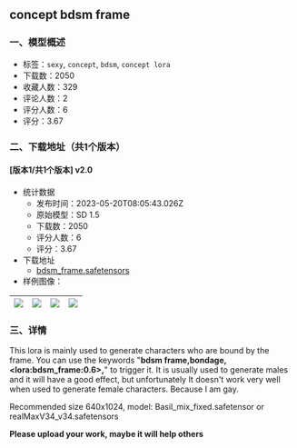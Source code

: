 ## concept bdsm frame
### 一、模型概述

- 标签：`sexy`, `concept`, `bdsm`, `concept lora`
- 下载数：2050
- 收藏人数：329
- 评论人数：2
- 评分人数：6
- 评分：3.67

### 二、下载地址（共1个版本）

#### [版本1/共1个版本] v2.0

- 统计数据
  - 发布时间：2023-05-20T08:05:43.026Z
  - 原始模型：SD 1.5
  - 下载数：2050
  - 评分人数：6
  - 评分：3.67
- 下载地址
  - [bdsm_frame.safetensors](https://civitai.com/api/download/models/74979)
- 样例图像：

| <img src="https://image.civitai.com/xG1nkqKTMzGDvpLrqFT7WA/74c62957-db4f-46ea-bdc7-0bc0a3553ea7/width=450/846979.jpeg" /> | <img src="https://image.civitai.com/xG1nkqKTMzGDvpLrqFT7WA/7bb0e851-208e-4c14-90af-5b5f9d4335fa/width=450/837890.jpeg" /> | <img src="https://image.civitai.com/xG1nkqKTMzGDvpLrqFT7WA/25c40381-bd01-4205-ba4a-237d428591f6/width=450/837889.jpeg" /> | <img src="https://image.civitai.com/xG1nkqKTMzGDvpLrqFT7WA/4f294f2b-8390-4864-80c0-1fedab50326f/width=450/837888.jpeg" /> |
| ---- | ---- | ---- | ---- |


### 三、详情
<p>This lora is mainly used to generate characters who are bound by the frame. You can use the keywords "<strong>bdsm frame,bondage, &lt;lora:bdsm_frame:0.6&gt;,</strong>" to trigger it. It is usually used to generate males and it will have a good effect, but unfortunately It doesn't work very well when used to generate female characters. Because I am gay.</p><p>Recommended size 640x1024, model: Basil_mix_fixed.safetensor or realMaxV34_v34.safetensors</p><p></p><p><strong>Please upload your work, maybe it will help others</strong></p>